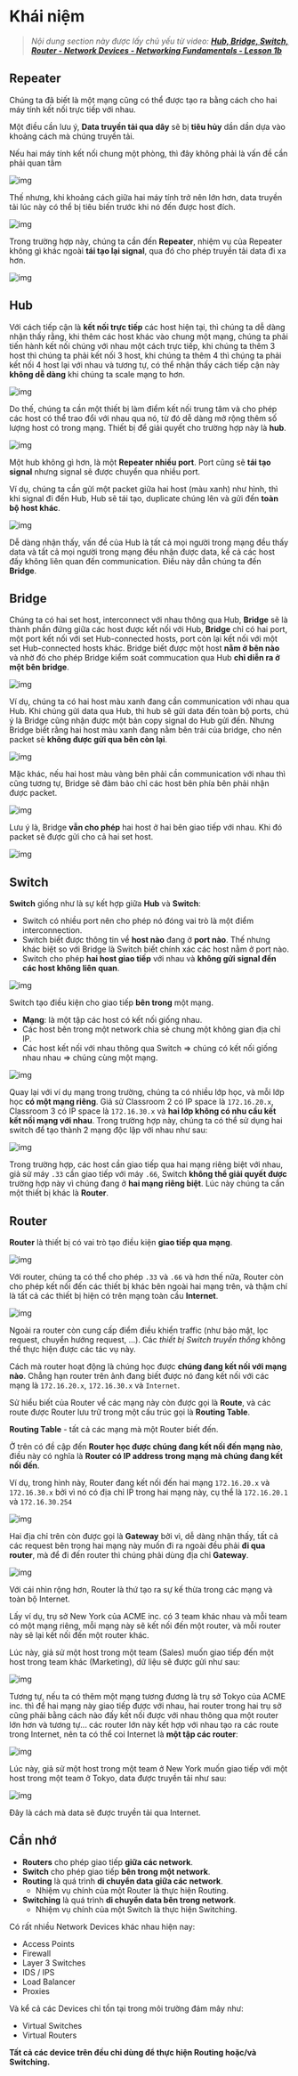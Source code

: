 # Khái niệm

>_Nội dung section này được lấy chủ yếu từ video: **[Hub, Bridge, Switch, Router - Network Devices - Networking Fundamentals - Lesson 1b](https://www.youtube.com/watch?v=H7-NR3Q3BeI&list=PLIFyRwBY_4bRLmKfP1KnZA6rZbRHtxmXi&index=2)**_

## Repeater

Chúng ta đã biết là một mạng cũng có thể được tạo ra bằng cách cho hai máy tính kết nối trực tiếp với nhau.

Một điều cần lưu ý, **Data truyền tải qua dây** sẽ bị **tiêu hủy** dần dần dựa vào khoảng cách mà chúng truyền tải.

Nếu hai máy tính kết nối chung một phòng, thì đây không phải là vấn đề cần phải quan tâm

![img](/images/sub-module-2/gif-1.gif)

Thế nhưng, khi khoảng cách giữa hai máy tính trở nên lớn hơn, data truyền tải lúc này có thể bị tiêu biến trước khi nó đến được host đích.

![img](/images/sub-module-2/gif-2.gif)

Trong trường hợp này, chúng ta cần đến **Repeater**, nhiệm vụ của Repeater không gì khác ngoài **tái tạo lại signal**, qua đó cho phép truyền tải data đi xa hơn.

![img](/images/sub-module-2/gif-3.gif)

## Hub

Với cách tiếp cận là **kết nối trực tiếp** các host hiện tại, thì chúng ta dễ dàng nhận thấy rằng, khi thêm các host khác vào chung một mạng, chúng ta phải tiến hành kết nối chúng với nhau một cách trực tiếp, khi chúng ta thêm 3 host thì chúng ta phải kết nối 3 host, khi chúng ta thêm 4 thì chúng ta phải kết nối 4 host lại với nhau và tương tự, có thể nhận thấy cách tiếp cận này **không dễ dàng** khi chúng ta scale mạng to hơn.

![img](/images/sub-module-2/gif-4.gif)

Do thế, chúng ta cần một thiết bị làm điểm kết nối trung tâm và cho phép các host có thể trao đổi với nhau qua nó, từ đó dễ dàng mở rộng thêm số lượng host có trong mạng. Thiết bị để giải quyết cho trường hợp này là **hub**.

![img](/images/sub-module-2/Screenshot%20from%202024-09-06%2020-11-23.png)

Một hub không gì hơn, là một **Repeater nhiều port**. Port cũng sẽ **tái tạo signal** nhưng signal sẽ được chuyển qua nhiều port.

Ví dụ, chúng ta cần gửi một packet giữa hai host (màu xanh) như hình, thì khi signal đi đến Hub, Hub sẽ tái tạo, duplicate chúng lên và gửi đến **toàn bộ host khác**.

![img](/images/sub-module-2/gif-5.gif)

Dễ dàng nhận thấy, vấn đề của Hub là tất cả mọi người trong mạng đều thấy data và tất cả mọi người trong mạng đều nhận được data, kể cả các host đấy không liên quan đến communication. Điều này dẫn chúng ta đến **Bridge**.

## Bridge

Chúng ta có hai set host, interconnect với nhau thông qua Hub, **Bridge** sẽ là thành phần đứng giữa các host được kết nối với Hub, **Bridge** chỉ có hai port, một port kết nối với set Hub-connected hosts, port còn lại kết nối với một set Hub-connected hosts khác. Bridge biết được một host **nằm ở bên nào** và nhờ đó cho phép Bridge kiểm soát commucation qua Hub **chỉ diễn ra ở một bên bridge**.

![img](/images/sub-module-2/Screenshot%20from%202024-09-07%2000-18-06.png)

Ví dụ, chúng ta có hai host màu xanh đang cần communication với nhau qua Hub. Khi chúng gửi data qua Hub, thì hub sẽ gửi data đến toàn bộ ports, chú ý là Bridge cũng nhận được một bản copy signal do Hub gửi đến. Nhưng Bridge biết rằng hai host màu xanh đang nằm bên trái của bridge, cho nên packet sẽ **không được gửi qua bên còn lại**.

![img](/images/sub-module-2/gif-6.gif)

Mặc khác, nếu hai host màu vàng bên phải cần communication với nhau thì cũng tương tự, Bridge sẽ đảm bảo chỉ các host bên phía bên phải nhận được packet.

![img](/images/sub-module-2/gif-7.gif)

Lưu ý là, Bridge **vẫn cho phép** hai host ở hai bên giao tiếp với nhau. Khi đó packet sẽ được gửi cho cả hai set host.

![img](/images/sub-module-2/gif-8.gif)

## Switch

**Switch** giống như là sự kết hợp giữa **Hub** và **Switch**:
- Switch có nhiều port nên cho phép nó đóng vai trò là một điểm interconnection.
- Switch biết được thông tin về **host nào** đang ở **port nào**. Thế nhưng khác biệt so với Bridge là Switch biết chính xác các host nằm ở port nào.
- Switch cho phép **hai host giao tiếp** với nhau và **không gửi signal đến các host không liên quan**.

![img](/images/sub-module-2/gif-9.gif)

Switch tạo điều kiện cho giao tiếp **bên trong** một mạng.
- **Mạng**: là một tập các host có kết nối giống nhau.
- Các host bên trong một network chia sẻ chung một không gian địa chỉ IP.
- Các host kết nối với nhau thông qua Switch => chúng có kết nối giống nhau nhau => chúng cùng một mạng.

![img](/images/sub-module-2/Screenshot%20from%202024-09-07%2000-50-56.png)

Quay lại với ví dụ mạng trong trường, chúng ta có nhiều lớp học, và mỗi lớp học **có một mạng riêng**. Giả sử Classroom 2 có IP space là `172.16.20.x`, Classroom 3 có IP space là `172.16.30.x` và **hai lớp không có nhu cầu kết kết nối mạng với nhau**. Trong trường hợp này, chúng ta có thể sử dụng hai switch để tạo thành 2 mạng độc lập với nhau như sau:

![img](/images/sub-module-2/Screenshot%20from%202024-09-07%2000-55-06.png)

Trong trường hợp, các host cần giao tiếp qua hai mạng riêng biệt với nhau, giả sử máy `.33` cần giao tiếp với máy `.66`, Switch **không thể giải quyết được** trường hợp này vì chúng đang ở **hai mạng riêng biệt**. Lúc này chúng ta cần một thiết bị khác là **Router**.

## Router

**Router** là thiết bị có vai trò tạo điều kiện **giao tiếp qua mạng**.

![img](/images/sub-module-2/Screenshot%20from%202024-09-07%2001-02-46.png)

Với router, chúng ta có thể cho phép `.33` và `.66` và hơn thế nữa, Router còn cho phép kết nối đến các thiết bị khác bên ngoài hai mạng trên, và thậm chí là tất cả các thiết bị hiện có trên mạng toàn cầu **Internet**.

![img](/images/sub-module-2/Screenshot%20from%202024-09-07%2001-06-31.png)

Ngoài ra router còn cung cấp điểm điều khiển traffic (như bảo mật, lọc request, chuyển hướng request, ...). Các *thiết bị Switch truyền thống* không thể thực hiện được các tác vụ này.

Cách mà router hoạt động là chúng học được **chúng đang kết nối với mạng nào**. Chẳng hạn router trên ảnh đang biết được nó đang kết nối với các mạng là `172.16.20.x`, `172.16.30.x` và `Internet`. 

Sử hiểu biết của Router về các mạng này còn được gọi là **Route**, và các route được Router lưu trữ trong một cấu trúc gọi là **Routing Table**.

**Routing Table** - tất cả các mạng mà một Router biết đến.

Ở trên có đề cập đến **Router học được chúng đang kết nối đến mạng nào**, điều này có nghĩa là **Router có IP address trong mạng mà chúng đang kết nối đến**.

Ví dụ, trong hình này, Router đang kết nối đến hai mạng `172.16.20.x` và `172.16.30.x` bởi vì nó có địa chỉ IP trong hai mạng này, cụ thể là `172.16.20.1` và `172.16.30.254`

![img](/images/sub-module-2/Screenshot%20from%202024-09-07%2001-16-25.png)

Hai địa chỉ trên còn được gọi là **Gateway** bởi vì, dễ dàng nhận thấy, tất cả các request bên trong hai mạng này muốn đi ra ngoài đều phải **đi qua router**, mà để đi đến router thì chúng phải dùng địa chỉ **Gateway**.

![img](/images/sub-module-2/Screenshot%20from%202024-09-07%2001-21-46.png)

Với cái nhìn rộng hơn, Router là thứ tạo ra sự kế thừa trong các mạng và toàn bộ Internet.

Lấy ví dụ, trụ sở New York của ACME inc. có 3 team khác nhau và mỗi team có một mạng riêng, mỗi mạng này sẽ kết nối đến một router, và mỗi router này sẽ lại kết nối đến một router khác.

Lúc này, giả sử một host trong một team (Sales) muốn giao tiếp đến một host trong team khác (Marketing), dữ liệu sẽ được gửi như sau:

![img](/images/sub-module-2/gif-10.gif)

Tương tự, nếu ta có thêm một mạng tương đương là trụ sở Tokyo của ACME inc. thì để hai mạng này giao tiếp được với nhau, hai router trong hai trụ sở cũng phải bằng cách nào đấy kết nối được với nhau thông qua một router lớn hơn và tương tự... các router lớn này kết hợp với nhau tạo ra các route trong Internet, nên ta có thể  coi Internet là **một tập các router**:

![img](/images/sub-module-2/Screenshot%20from%202024-09-07%2002-09-52.png)

Lúc này, giả sử một host trong một team ở New York muốn giao tiếp với một host trong một team ở Tokyo, data được truyền tải như sau:

![img](/images/sub-module-2/gif-11.gif)

Đây là cách mà data sẽ được truyền tải qua Internet.

## Cần nhớ

- **Routers** cho phép giao tiếp **giữa các network**.
- **Switch** cho phép giao tiếp **bên trong một network**.
- **Routing** là quá trình **di chuyển data giữa các network**.
  - Nhiệm vụ chính của một Router là thực hiện Routing.
- **Switching** là quá trình **di chuyển data bên trong network**.
  - Nhiệm vụ chính của một Switch là thực hiện Switching.

Có rất nhiều Network Devices khác nhau hiện nay:
- Access Points
- Firewall 
- Layer 3 Switches
- IDS / IPS
- Load Balancer
- Proxies

Và kể cả các Devices chỉ tồn tại trong môi trường đám mây như:
- Virtual Switches
- Virtual Routers

**Tất cả các device trên đều chỉ dùng để thực hiện Routing hoặc/và Switching.**